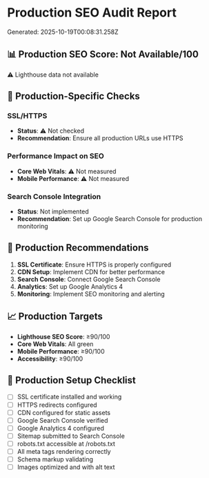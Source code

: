 # Production SEO Audit Report
Generated: 2025-10-19T00:08:31.258Z

## 📊 Production SEO Score: Not Available/100

⚠️ Lighthouse data not available

## 🚀 Production-Specific Checks

### SSL/HTTPS
- **Status**: ⚠️ Not checked
- **Recommendation**: Ensure all production URLs use HTTPS

### Performance Impact on SEO
- **Core Web Vitals**: ⚠️ Not measured
- **Mobile Performance**: ⚠️ Not measured

### Search Console Integration
- **Status**: Not implemented
- **Recommendation**: Set up Google Search Console for production monitoring

## 🎯 Production Recommendations

1. **SSL Certificate**: Ensure HTTPS is properly configured
2. **CDN Setup**: Implement CDN for better performance
3. **Search Console**: Connect Google Search Console
4. **Analytics**: Set up Google Analytics 4
5. **Monitoring**: Implement SEO monitoring and alerting

## 📈 Production Targets

- **Lighthouse SEO Score**: ≥90/100
- **Core Web Vitals**: All green
- **Mobile Performance**: ≥90/100
- **Accessibility**: ≥90/100

## 🔧 Production Setup Checklist

- [ ] SSL certificate installed and working
- [ ] HTTPS redirects configured
- [ ] CDN configured for static assets
- [ ] Google Search Console verified
- [ ] Google Analytics 4 configured
- [ ] Sitemap submitted to Search Console
- [ ] robots.txt accessible at /robots.txt
- [ ] All meta tags rendering correctly
- [ ] Schema markup validating
- [ ] Images optimized and with alt text
